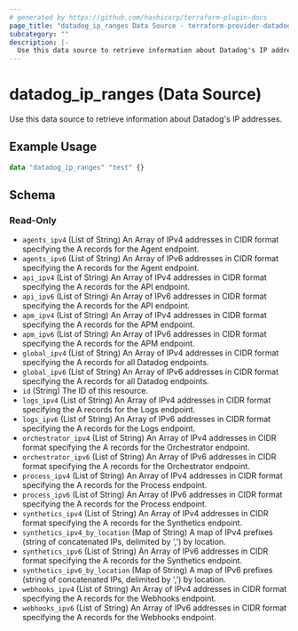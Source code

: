 ```yaml
---
# generated by https://github.com/hashicorp/terraform-plugin-docs
page_title: "datadog_ip_ranges Data Source - terraform-provider-datadog"
subcategory: ""
description: |-
  Use this data source to retrieve information about Datadog's IP addresses.
---
```


# datadog_ip_ranges (Data Source)

Use this data source to retrieve information about Datadog's IP addresses.

## Example Usage

```terraform
data "datadog_ip_ranges" "test" {}
```

<!-- schema generated by tfplugindocs -->
## Schema

### Read-Only

- `agents_ipv4` (List of String) An Array of IPv4 addresses in CIDR format specifying the A records for the Agent endpoint.
- `agents_ipv6` (List of String) An Array of IPv6 addresses in CIDR format specifying the A records for the Agent endpoint.
- `api_ipv4` (List of String) An Array of IPv4 addresses in CIDR format specifying the A records for the API endpoint.
- `api_ipv6` (List of String) An Array of IPv6 addresses in CIDR format specifying the A records for the API endpoint.
- `apm_ipv4` (List of String) An Array of IPv4 addresses in CIDR format specifying the A records for the APM endpoint.
- `apm_ipv6` (List of String) An Array of IPv6 addresses in CIDR format specifying the A records for the APM endpoint.
- `global_ipv4` (List of String) An Array of IPv4 addresses in CIDR format specifying the A records for all Datadog endpoints.
- `global_ipv6` (List of String) An Array of IPv6 addresses in CIDR format specifying the A records for all Datadog endpoints.
- `id` (String) The ID of this resource.
- `logs_ipv4` (List of String) An Array of IPv4 addresses in CIDR format specifying the A records for the Logs endpoint.
- `logs_ipv6` (List of String) An Array of IPv6 addresses in CIDR format specifying the A records for the Logs endpoint.
- `orchestrator_ipv4` (List of String) An Array of IPv4 addresses in CIDR format specifying the A records for the Orchestrator endpoint.
- `orchestrator_ipv6` (List of String) An Array of IPv6 addresses in CIDR format specifying the A records for the Orchestrator endpoint.
- `process_ipv4` (List of String) An Array of IPv4 addresses in CIDR format specifying the A records for the Process endpoint.
- `process_ipv6` (List of String) An Array of IPv6 addresses in CIDR format specifying the A records for the Process endpoint.
- `synthetics_ipv4` (List of String) An Array of IPv4 addresses in CIDR format specifying the A records for the Synthetics endpoint.
- `synthetics_ipv4_by_location` (Map of String) A map of IPv4 prefixes (string of concatenated IPs, delimited by ',') by location.
- `synthetics_ipv6` (List of String) An Array of IPv6 addresses in CIDR format specifying the A records for the Synthetics endpoint.
- `synthetics_ipv6_by_location` (Map of String) A map of IPv6 prefixes (string of concatenated IPs, delimited by ',') by location.
- `webhooks_ipv4` (List of String) An Array of IPv4 addresses in CIDR format specifying the A records for the Webhooks endpoint.
- `webhooks_ipv6` (List of String) An Array of IPv6 addresses in CIDR format specifying the A records for the Webhooks endpoint.
